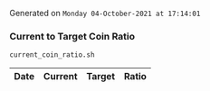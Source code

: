 Generated on `Monday 04-October-2021 at 17:14:01`

### Current to Target Coin Ratio
`current_coin_ratio.sh`

Date|Current|Target|Ratio
---|---|---|---
